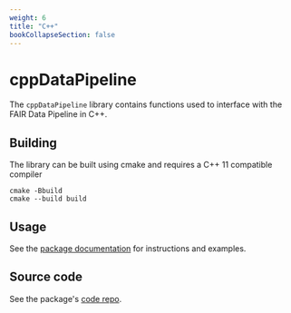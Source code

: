 ```yaml
---
weight: 6
title: "C++"
bookCollapseSection: false
---
```


# cppDataPipeline

The `cppDataPipeline` library contains functions used to interface with the FAIR Data Pipeline in C++.

## Building

The library can be built using cmake and requires a C++ 11 compatible compiler

```
cmake -Bbuild
cmake --build build
```

## Usage

See the [package documentation][docs] for instructions and examples.

## Source code

See the package's [code repo][repo].

[docs]: https://www.fairdatapipeline.org/cppDataPipeline/
[repo]: https://github.com/FAIRDataPipeline/cppDataPipeline
